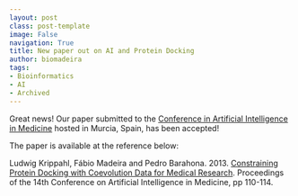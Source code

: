 ```yaml
---
layout: post
class: post-template
image: False
navigation: True
title: New paper out on AI and Protein Docking
author: biomadeira
tags:
- Bioinformatics
- AI
- Archived
---
```


Great news! Our paper submitted to the 
[Conference in Artificial Intelligence in Medicine](http://www.aimedicine.info/aime13/) hosted in Murcia, Spain, has been accepted!

The paper is available at the reference below:

Ludwig Krippahl, Fábio Madeira and Pedro Barahona. 2013.
[Constraining Protein Docking with Coevolution Data for Medical Research](http://link.springer.com/book/10.1007%2F978-3-642-38326-7). 
Proceedings of the 14th Conference on Artificial Intelligence in Medicine, pp 110-114.

